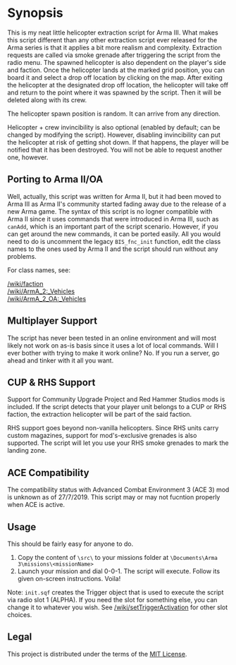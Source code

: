 Synopsis
========
This is my neat little helicopter extraction script for Arma III. What makes this script different than any other extraction script ever released for the Arma series is that it applies a bit more realism and complexity. Extraction requests are called via smoke grenade after triggering the script from the radio menu. The spawned helicopter is also dependent on the player's side and faction. Once the helicopter lands at the marked grid position, you can board it and select a drop off location by clicking on the map. After exiting the helicopter at the designated drop off location, the helicopter will take off and return to the point where it was spawned by the script. Then it will be deleted along with its crew.

The helicopter spawn position is random. It can arrive from any direction.

Helicopter + crew invincibility is also optional (enabled by default; can be changed by modifying the script). However, disabling invincibility can put the helicopter at risk of getting shot down. If that happens, the player will be notified that it has been destroyed. You will not be able to request another one, however.

Porting to Arma II/OA
---------------------
Well, actually, this script was written for Arma II, but it had been moved to Arma III as Arma II's community started fading away due to the release of a new Arma game. The syntax of this script is no logner compatible with Arma II since it uses commands that were introduced in Arma III, such as `canAdd`, which is an important part of the script scenario. However, if you can get around the new commands, it can be ported easily. All you would need to do is uncomment the legacy `BIS_fnc_init` function, edit the class names to the ones used by Arma II and the script should run without any problems.

For class names, see:

[/wiki/faction](https://community.bistudio.com/wiki/faction)<br>
[/wiki/ArmA_2:_Vehicles](https://community.bistudio.com/wiki/ArmA_2:_Vehicles)<br>
[/wiki/ArmA_2_OA:_Vehicles](https://community.bistudio.com/wiki/ArmA_2_OA:_Vehicles)

Multiplayer Support
-------------------
The script has never been tested in an online environment and will most likely not work on as-is basis since it uses a lot of local commands. Will I ever bother with trying to make it work online? No. If you run a server, go ahead and tinker with it all you want.

CUP & RHS Support
-----------------
Support for Community Upgrade Project and Red Hammer Studios mods is included. If the script detects that your player unit belongs to a CUP or RHS faction, the extraction helicopter will be part of the said faction.

RHS support goes beyond non-vanilla helicopters. Since RHS units carry custom magazines, support for mod's-exclusive grenades is also supported. The script will let you use your RHS smoke grenades to mark the landing zone.

ACE Compatibility
-----------------
The compatibility status with Advanced Combat Environment 3 (ACE 3) mod is unknown as of 27/7/2019. This script may or may not fucntion properly when ACE is active.

Usage
-----
This should be fairly easy for anyone to do.

1. Copy the content of `\src\` to your missions folder at `\Documents\Arma 3\missions\<missionName>`
2. Launch your mission and dial 0-0-1. The script will execute. Follow its given on-screen instructions. Voila!

Note: `init.sqf` creates the Trigger object that is used to execute the script via radio slot 1 (ALPHA). If you need the slot for something else, you can change it to whatever you wish. See [/wiki/setTriggerActivation](https://community.bistudio.com/wiki/setTriggerActivation) for other slot choices.

Legal
-----
This project is distributed under the terms of the [MIT License](https://opensource.org/licenses/MIT).
